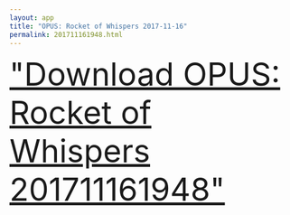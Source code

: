 ```yaml
---
layout: app
title: "OPUS: Rocket of Whispers 2017-11-16"
permalink: 201711161948.html
---
```

<div class="pure-g">
    <div class="pure-u-1-1" style="font-size: 4em">
        <a class="pure-button-primary" href="itms-services://?action=download-manifest&url=https%3A%2F%2Flitsungyisigono.github.io%2FTestScript%2Fmanifests%2F201711161948.plist"><i class="fa fa-download" aria-hidden="true"></i>"Download OPUS: Rocket of Whispers 201711161948"</a>
    </div>
</div>